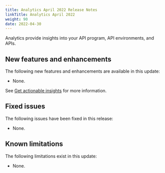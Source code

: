 ```yaml
---
title: Analytics April 2022 Release Notes
linkTitle: Analytics April 2022
weight: 90
date: 2022-04-30
---
```


Analytics provide insights into your API program, API environments, and APIs.

## New features and enhancements

The following new features and enhancements are available in this update:

* None.

See [Get actionable insights](/docs/get_actionable_insights) for more information.

## Fixed issues

The following issues have been fixed in this release:

* None.

## Known limitations

The following limitations exist in this update:

* None.
